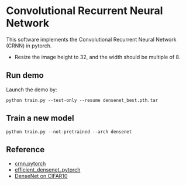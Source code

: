 Convolutional Recurrent Neural Network
======================================

This software implements the Convolutional Recurrent Neural Network (CRNN) in pytorch.

- Resize the image height to 32, and the width should be multiple of 8.

Run demo
----------
Launch the demo by:

    python train.py --test-only --resume densenet_best.pth.tar

Train a new model
----------
    python train.py --not-pretrained --arch densenet

Reference
----------
- [crnn.pytorch](https://github.com/meijieru/crnn.pytorch)
- [efficient_densenet_pytorch](https://github.com/gpleiss/efficient_densenet_pytorch)
- [DenseNet on CIFAR10]()